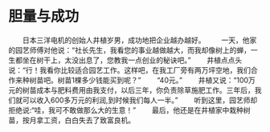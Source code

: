 # 胆量与成功
　　日本三洋电机的创始人井植岁男，成功地把企业越办越好。 
　　一天，他家的园艺师傅对他说：“社长先生，我看您的事业越做越大，而我却像树上的蝉，一生都坐在树干上，太没出息了，您教我一点创业的秘诀吧。” 
　　井植点点头说：“行！我看你比较适合园艺工作。这样吧，在我工厂旁有两万坪空地，我们合作来种树苗吧。树苗1棵多少钱能买到呢？” 
　　“40元。” 
　　井植又说：“100万元的树苗成本与肥料费用由我支付，以后三年，你负责除草施肥工作。三年后，我们就可以收入600多万元的利润,到时候我们每人一半。” 
　　听到这里，园艺师却拒绝说:“哇，我可不敢做那么大的生意！” 
　　最后，他还是在井植家中栽种树苗，按月拿工资，白白失去了致富良机。
 